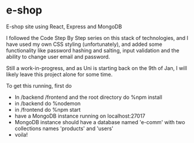 # e-shop
E-shop site using React, Express and MongoDB

I followed the Code Step By Step series on this stack of technologies, and I have used my own CSS styling (unfortunately), and added some functionality like password hashing and salting, input validation and the ability to change user email and password.

Still a work-in-progress, and as Uni is starting back on the 9th of Jan, I will likely leave this project alone for some time.

To get this running, first  do 
* In /backend /frontend and the root directory do %npm install
* in /backend do %nodemon
* in /frontend do %npm start
* have a MongoDB instance running on localhost:27017 
* MongoDB instance should have a database named 'e-comm' with two collections names 'products' and 'users'
* voila!
